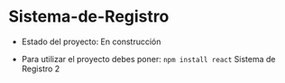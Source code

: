 # Sistema-de-Registro

- Estado del proyecto: En construcción

- Para utilizar el proyecto debes poner:
  ``` npm install react ```
Sistema de Registro 2
